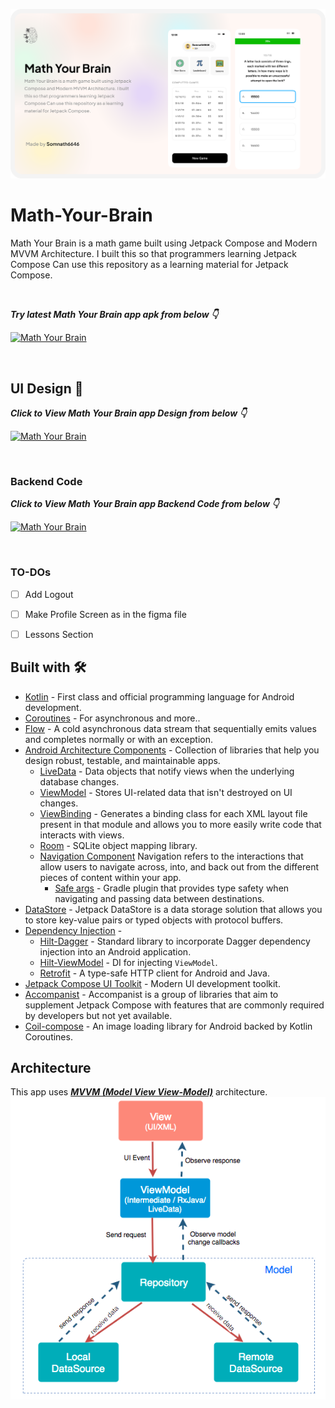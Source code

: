 

![GitHub Cards Preview](https://github.com/Somnath6646/Math-Your-Brain/blob/main/myb-github-cover.png?raw=true)

# Math-Your-Brain
Math Your Brain is a math game built using Jetpack Compose and Modern MVVM Architecture. I built this so that programmers learning Jetpack Compose Can use this repository as a learning material for Jetpack Compose. 

<br />

***Try latest Math Your Brain app apk from below 👇***

[![Math Your Brain](https://img.shields.io/badge/MYB-APK-black.svg?style=for-the-badge&logo=android)](https://github.com/Somnath6646/Math-Your-Brain/releases/download/APKRelease/myb.apk)

<br />

## UI Design 🎨

***Click to View Math Your Brain app Design from below 👇***

[![Math Your Brain](https://img.shields.io/badge/MYB-FIGMA-black.svg?style=for-the-badge&logo=figma)](https://www.figma.com/file/yRgrdPy6lJFXmV7oLGn7pg/Math-Your-Brain?node-id=0%3A1)

<br />

### Backend Code

***Click to View Math Your Brain app Backend Code from below 👇***

[![Math Your Brain](https://img.shields.io/badge/MYB-Backend-black.svg?style=for-the-badge&logo=github)](https://github.com/rounaksingh1694/myb-backend)


<br />

### TO-DOs

- [ ] Add Logout
- [ ] Make Profile Screen as in the figma file
- [ ] Lessons Section


## Built with 🛠

- [Kotlin](https://kotlinlang.org/) - First class and official programming language for Android development.
- [Coroutines](https://kotlinlang.org/docs/reference/coroutines-overview.html) - For asynchronous and more..
- [Flow](https://kotlin.github.io/kotlinx.coroutines/kotlinx-coroutines-core/kotlinx.coroutines.flow/-flow/) - A cold asynchronous data stream that sequentially emits values and completes normally or with an exception.
- [Android Architecture Components](https://developer.android.com/topic/libraries/architecture) - Collection of libraries that help you design robust, testable, and maintainable apps.
  - [LiveData](https://developer.android.com/topic/libraries/architecture/livedata) - Data objects that notify views when the underlying database changes.
  - [ViewModel](https://developer.android.com/topic/libraries/architecture/viewmodel) - Stores UI-related data that isn't destroyed on UI changes. 
  - [ViewBinding](https://developer.android.com/topic/libraries/view-binding) - Generates a binding class for each XML layout file present in that module and allows you to more easily write code that interacts with views.
  - [Room](https://developer.android.com/topic/libraries/architecture/room) - SQLite object mapping library.
  - [Navigation Component](https://developer.android.com/guide/navigation/navigation-getting-started) Navigation refers to the interactions that allow users to navigate across, into, and back out from the different pieces of content within your app.
    - [Safe args](https://developer.android.com/guide/navigation/navigation-pass-data#Safe-args) - Gradle plugin that provides type safety when navigating and passing data between destinations. 
- [DataStore](https://developer.android.com/topic/libraries/architecture/datastore) - Jetpack DataStore is a data storage solution that allows you to store key-value pairs or typed objects with protocol buffers.
- [Dependency Injection](https://developer.android.com/training/dependency-injection) - 
  - [Hilt-Dagger](https://dagger.dev/hilt/) - Standard library to incorporate Dagger dependency injection into an Android application.
  - [Hilt-ViewModel](https://developer.android.com/training/dependency-injection/hilt-jetpack) - DI for injecting `ViewModel`.
  - [Retrofit](https://square.github.io/retrofit/) - A type-safe HTTP client for Android and Java.
- [Jetpack Compose UI Toolkit](https://developer.android.com/jetpack/compose) - Modern UI development toolkit.
- [Accompanist](https://google.github.io/accompanist/) - Accompanist is a group of libraries that aim to supplement Jetpack Compose with features that are commonly required by developers but not yet available.
- [Coil-compose](https://coil-kt.github.io/coil/compose/) - An image loading library for Android backed by Kotlin Coroutines.

## Architecture

This app uses [_**MVVM (Model View View-Model)**_](https://developer.android.com/jetpack/docs/guide#recommended-app-arch) architecture.
![MVVM Architecture](https://github.com/Somnath6646/Math-Your-Brain/blob/main/mvvm.png)
